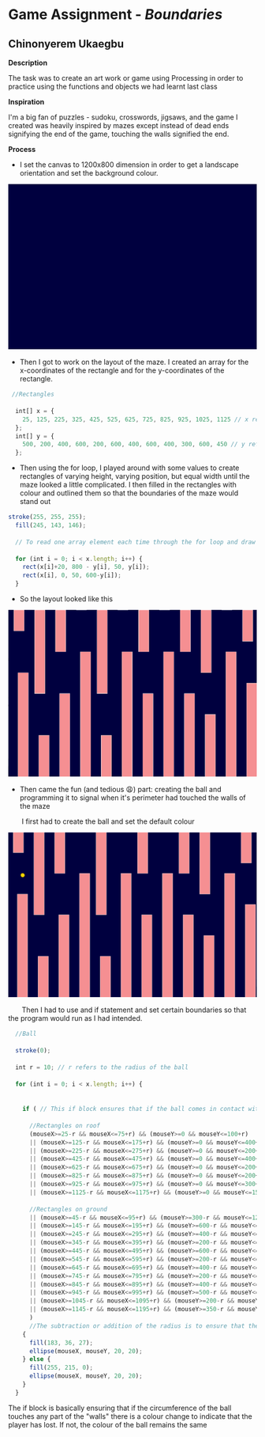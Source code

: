 # Game Assignment - *Boundaries*

## Chinonyerem Ukaegbu


**Description**

The task was to create an art work or game using Processing in order to practice using the functions and objects we had learnt last class

**Inspiration**

I'm a big fan of puzzles - sudoku, crosswords, jigsaws, and the game I created was heavily inspired by mazes except instead of dead ends signifying the end of the game, touching the walls signified the end.

**Process**

* I set the canvas to 1200x800 dimension in order to get a landscape orientation and set the background colour.

![Background](images/Screenshot%20(182).png)

* Then I got to work on the layout of the maze. I created an array for the x-coordinates of the rectangle and for the y-coordinates of the rectangle.

```js
 //Rectangles

  int[] x = { 
    25, 125, 225, 325, 425, 525, 625, 725, 825, 925, 1025, 1125 // x refers to the x-coordinates of the rectangles
  };
  int[] y = { 
    500, 200, 400, 600, 200, 600, 400, 600, 400, 300, 600, 450 // y refers to the y-coordinates of the rectangles
  };
  ```
  
* Then using the for loop, I played around with some values to create rectangles of varying height, varying position, but equal width until the maze looked a little complicated. I then filled in the rectangles with colour and outlined them so that the boundaries of the maze would stand out

```js
stroke(255, 255, 255);
  fill(245, 143, 146);

  // To read one array element each time through the for loop and draw the rectangles

  for (int i = 0; i < x.length; i++) {
    rect(x[i]+20, 800 - y[i], 50, y[i]);
    rect(x[i], 0, 50, 600-y[i]);
  }
  ```
* So the layout looked like this

![Rectangles](images/Screenshot%20(183).png)

* Then came the fun (and tedious :weary:) part: creating the ball and programming it to signal when it's perimeter had touched the walls of the maze
</p>
&nbsp&nbsp&nbsp&nbsp&nbsp&nbsp I first had to create the ball and set the default colour
</p>

![Default_Ball_Colour](images/Screenshot%20(184).png)

</p>
&nbsp&nbsp&nbsp&nbsp&nbsp&nbsp Then I had to use and if statement and set certain boundaries so that the program would run as I had intended.
</p>

```js
  //Ball 

  stroke(0);

  int r = 10; // r refers to the radius of the ball

  for (int i = 0; i < x.length; i++) {


    if ( // This if block ensures that if the ball comes in contact with any of the rectangles, there is a colour change

      //Rectangles on roof
      (mouseX>=25-r && mouseX<=75+r) && (mouseY>=0 && mouseY<=100+r)
      || (mouseX>=125-r && mouseX<=175+r) && (mouseY>=0 && mouseY<=400+r)
      || (mouseX>=225-r && mouseX<=275+r) && (mouseY>=0 && mouseY<=200+r)
      || (mouseX>=425-r && mouseX<=475+r) && (mouseY>=0 && mouseY<=400+r)
      || (mouseX>=625-r && mouseX<=675+r) && (mouseY>=0 && mouseY<=200+r)
      || (mouseX>=825-r && mouseX<=875+r) && (mouseY>=0 && mouseY<=200+r)
      || (mouseX>=925-r && mouseX<=975+r) && (mouseY>=0 && mouseY<=300+r)
      || (mouseX>=1125-r && mouseX<=1175+r) && (mouseY>=0 && mouseY<=150+r)

      //Rectangles on ground
      || (mouseX>=45-r && mouseX<=95+r) && (mouseY>=300-r && mouseY<=1200)
      || (mouseX>=145-r && mouseX<=195+r) && (mouseY>=600-r && mouseY<=1200)
      || (mouseX>=245-r && mouseX<=295+r) && (mouseY>=400-r && mouseY<=1200)
      || (mouseX>=345-r && mouseX<=395+r) && (mouseY>=200-r && mouseY<=1200)
      || (mouseX>=445-r && mouseX<=495+r) && (mouseY>=600-r && mouseY<=1200)
      || (mouseX>=545-r && mouseX<=595+r) && (mouseY>=200-r && mouseY<=1200)
      || (mouseX>=645-r && mouseX<=695+r) && (mouseY>=400-r && mouseY<=1200)
      || (mouseX>=745-r && mouseX<=795+r) && (mouseY>=200-r && mouseY<=1200)
      || (mouseX>=845-r && mouseX<=895+r) && (mouseY>=400-r && mouseY<=1200)
      || (mouseX>=945-r && mouseX<=995+r) && (mouseY>=500-r && mouseY<=1200)
      || (mouseX>=1045-r && mouseX<=1095+r) && (mouseY>=200-r && mouseY<=1200)
      || (mouseX>=1145-r && mouseX<=1195+r) && (mouseY>=350-r && mouseY<=1200)
      ) 
      //The subtraction or addition of the radius is to ensure that the colour changes when the circumference of the circle touches the rectangle rather than the centre of the circle
    {
      fill(183, 36, 27);
      ellipse(mouseX, mouseY, 20, 20);
    } else {
      fill(255, 215, 0);
      ellipse(mouseX, mouseY, 20, 20);
    }
  }
  ```

The if block is basically ensuring that if the circumference of the ball touches any part of the "walls" there is a colour change to indicate that the player has lost. If not, the colour of the ball remains the same
